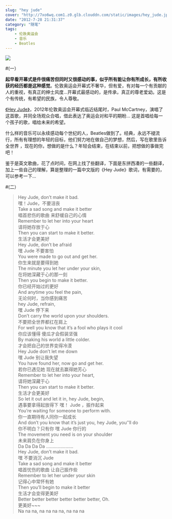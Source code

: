 ```yaml
---
slug: "hey jude"
cover: "http://7xo6wq.com1.z0.glb.clouddn.com/static/images/hey_jude.jpg"
date: "2012-7-28 21:31:37"
category: "随笔"
tags:
    - 伦敦奥运会
    - 音乐
    - Beatles
---
```


![](http://7xo6wq.com1.z0.glb.clouddn.com/static/images/hey_jude.jpg)

#(一）

**起早看开幕式是件很痛苦但同时又很感动的事，似乎所有能让你有所成长，有所收获的经历都是这种感觉**。伦敦奥运会开幕式不奢华，但有爱，有对每一个有贡献的人的重视，有真正的绅士风度…开幕式最感动的，是传承，真正的尊老爱幼。这是个有传统，有希望的民族，令人尊敬。

[《Hey Jude》](http://baike.baidu.com/link?url=7IPbBxqWEeXm1fOUlTEI_RZt9moiQJ9TI4lPmiLyp6rdJbBbAYR7PoTQe0EtpTqbp3fKColqd_aJXoXUvX2a5bnmabowlTsmhnZdBsv-71e)，2012年伦敦奥运会开幕式临近结尾时，Paul McCartney，演唱了这首歌，并同全场观众合唱，借此表达了奥运会对和平的期盼… 这是首唱给每一个孩子的歌，唱给未来的希望。

什么样的音乐可以永续感动每个世纪的人，Beatles做到了。经典，永远不褪流行，所有有理想的年轻的目标，他们努力地在做自己的梦想，然后，写在歌里告诉全世界 ，现在的你，想做的是什么？年轻会结束，在结束以前，把想做的事做完吧！

鉴于是英文歌曲，花了点时间，在网上找了些翻译，下面是东拼西凑的一些翻译，加上一些自己的理解，算是整理的一篇中文版的《Hey Jude》歌词，有需要的，可以参考一下…

#(二）

> Hey Jude, don’t make it bad.  
> 嘿！Jude，不要沮丧  
> Take a sad song and make it better  
> 唱首悲伤的歌曲 来舒缓自己的心情  
> Remember to let her into your heart  
> 请将她存放于心  
> Then you can start to make it better.  
> 生活才会更美好  
> Hey Jude, don’t be afraid  
> 嘿 Jude 不要害怕  
> You were made to go out and get her.  
> 你生来就是要得到她  
> The minute you let her under your skin,  
> 在将她深藏于心的那一刻  
> Then you begin to make it better.  
> 你已经开始过的更好  
> And anytime you feel the pain,  
> 无论何时，当你感到痛苦  
> hey Jude, refrain,  
> 嘿 Jude 停下来  
> Don’t carry the world upon your shoulders.  
> 不要把全世界都扛在肩上  
> For well you know that it’s a fool who plays it cool  
> 你应该懂得 傻瓜才会假装坚强  
> By making his world a little colder.  
> 才会把自己的世界变得冷漠  
> Hey Jude don’t let me down  
> 嘿 Jude 别让我失望  
> You have found her, now go and get her.  
> 若你已遇见她 现在就去赢得她芳心  
> Remember to let her into your heart,  
> 请将她深藏于心  
> Then you can start to make it better.  
> 生活才会更美好  
> So let it out and let it in, hey Jude, begin,  
> 遇事要拿得起放得下 嘿！ Jude ，振作起来  
> You’re waiting for someone to perform with.  
> 你一直期待有人同你一起成长  
> And don’t you know that it’s just you, hey Jude, you’’ll do  
> 你不明白？只有你 嘿 Jude 你行的  
> The movement you need is on your shoulder  
> 未来肩负在你身上  
> Da Da Da Da …………………  
> Hey Jude, don’t make it bad.  
> 嘿 不要消沉 Jude  
> Take a sad song and make it better  
> 唱首忧伤的歌曲 让自己振作些  
> Remember to let her under your skin  
> 记得心中常怀有她  
> Then you’ll begin to make it better  
> 生活才会变得更美好  
> Better better better better better better, Oh.  
> 更美好~~~  
> Na na na, na na na na, na na na
